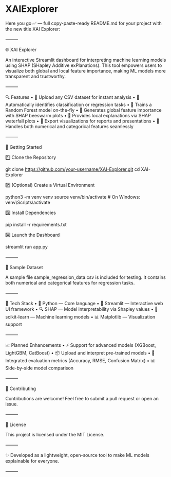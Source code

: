 # XAIExplorer
Here you go ✅ — full copy-paste-ready README.md for your project with the new title XAI Explorer:

⸻

🌐 XAI Explorer

An interactive Streamlit dashboard for interpreting machine learning models using SHAP (SHapley Additive exPlanations).
This tool empowers users to visualize both global and local feature importance, making ML models more transparent and trustworthy.

⸻

🔍 Features
	•	📁 Upload any CSV dataset for instant analysis
	•	🧠 Automatically identifies classification or regression tasks
	•	🌲 Trains a Random Forest model on-the-fly
	•	🧮 Generates global feature importance with SHAP beeswarm plots
	•	🔬 Provides local explanations via SHAP waterfall plots
	•	💾 Export visualizations for reports and presentations
	•	🧠 Handles both numerical and categorical features seamlessly

⸻

🚀 Getting Started

1️⃣ Clone the Repository

git clone https://github.com/your-username/XAI-Explorer.git
cd XAI-Explorer

2️⃣ (Optional) Create a Virtual Environment

python3 -m venv venv
source venv/bin/activate   # On Windows: venv\Scripts\activate

3️⃣ Install Dependencies

pip install -r requirements.txt

4️⃣ Launch the Dashboard

streamlit run app.py


⸻

🧪 Sample Dataset

A sample file sample_regression_data.csv is included for testing.
It contains both numerical and categorical features for regression tasks.

⸻

🧰 Tech Stack
	•	🐍 Python — Core language
	•	🎈 Streamlit — Interactive web UI framework
	•	🔍 SHAP — Model interpretability via Shapley values
	•	🧠 scikit-learn — Machine learning models
	•	📊 Matplotlib — Visualization support

⸻

📈 Planned Enhancements
	•	⚡ Support for advanced models (XGBoost, LightGBM, CatBoost)
	•	📦 Upload and interpret pre-trained models
	•	📏 Integrated evaluation metrics (Accuracy, RMSE, Confusion Matrix)
	•	📊 Side-by-side model comparison

⸻

🤝 Contributing

Contributions are welcome! Feel free to submit a pull request or open an issue.

⸻

📜 License

This project is licensed under the MIT License.

⸻

✨ Developed as a lightweight, open-source tool to make ML models explainable for everyone.

⸻
